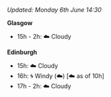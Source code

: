 *Updated: Monday 6th June 14:30*

**Glasgow**

* 15h - 2h: :cloud: Cloudy

**Edinburgh**

* 15h: :cloud: Cloudy
* 16h: :cyclone: Windy (:cloud:) [:cloud: as of 10h]
* 17h - 2h: :cloud: Cloudy
